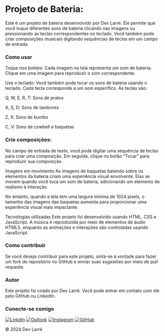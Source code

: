 
# Projeto de Bateria:

Este é um projeto de bateria desenvolvido por Dev Larré. Ele permite que você toque diferentes sons de bateria clicando nas imagens ou pressionando as teclas correspondentes no teclado. Você também pode criar composições musicais digitando sequências de teclas em um campo de entrada.

### Como usar

Toque nos botões: Cada imagem na tela representa um som de bateria. Clique em uma imagem para reproduzir o som correspondente.

Use o teclado: Você também pode tocar os sons de bateria usando o teclado. Cada tecla corresponde a um som específico. As teclas são:

Q, W, E, R, T: Sons de pratos

A, S, D: Sons de tambores

Z, X: Sons de bumbo

C, V: Sons de cowbell e baquetas

### Crie composições: 

No campo de entrada de texto, você pode digitar uma sequência de teclas para criar uma composição. Em seguida, clique no botão "Tocar" para reproduzir sua composição.

Imagens em movimento
As imagens de baquetas batendo sobre os elementos da bateria criam uma experiência visual envolvente. Elas se movem quando você toca um som de bateria, adicionando um elemento de realismo à interação.

No entanto, quando a tela tem uma largura mínima de 1024 pixels, o tamanho das imagens das baquetas aumenta para proporcionar uma experiência visual mais impactante.

Tecnologias utilizadas
Este projeto foi desenvolvido usando HTML, CSS e JavaScript. A música é reproduzida por meio de elementos de áudio HTML5, enquanto as animações e interações são controladas usando JavaScript.

### Como contribuir

Se você deseja contribuir para este projeto, sinta-se à vontade para fazer um fork do repositório no GitHub e enviar suas sugestões por meio de pull requests.

### Autor

Este projeto foi criado por Dev Larré. Você pode entrar em contato com ele pelo GitHub ou LinkedIn.

### Conecte-se comigo

[![Linkdln](https://img.shields.io/badge/LinkedIn-0077B5?style=for-the-badge&logo=linkedin&logoColor=white)](https://www.linkedin.com/in/douglas-rodrigues-larré-a59637231/)
[![Outlook](https://img.shields.io/badge/Microsoft_Outlook-0078D4?style=for-the-badge&logo=microsoft-outlook&logoColor=white)](dev.larre@outlook.com)
[![Instagram](https://img.shields.io/badge/Instagram-E4405F?style=for-the-badge&logo=instagram&logoColor=white)](https://www.instagram.com/dev_larre)
[![GitHub](https://img.shields.io/badge/GitHub-100000?style=for-the-badge&logo=github&logoColor=white)](https://github.com/DevLarre)

© 2024 Dev Larré